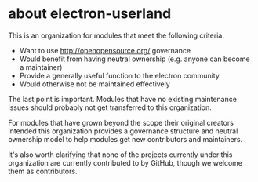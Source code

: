 # about electron-userland

This is an organization for modules that meet the following criteria:

- Want to use http://openopensource.org/ governance
- Would benefit from having neutral ownership (e.g. anyone can become a maintainer)
- Provide a generally useful function to the electron community
- Would otherwise not be maintained effectively

The last point is important. Modules that have no existing maintenance issues should probably not get transferred to this organization.

For modules that have grown beyond the scope their original creators intended this organization provides a governance structure and neutral ownership model to help modules get new contributors and maintainers.

It's also worth clarifying that none of the projects currently under this organization are currently contributed to by GitHub, though we welcome them as contributors.
